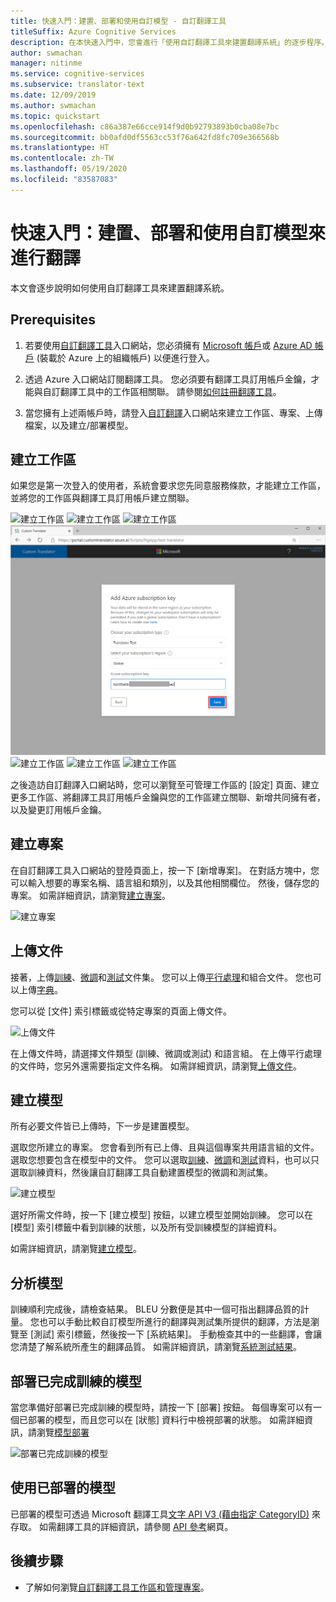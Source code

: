 ```yaml
---
title: 快速入門：建置、部署和使用自訂模型 - 自訂翻譯工具
titleSuffix: Azure Cognitive Services
description: 在本快速入門中，您會進行「使用自訂翻譯工具來建置翻譯系統」的逐步程序。
author: swmachan
manager: nitinme
ms.service: cognitive-services
ms.subservice: translator-text
ms.date: 12/09/2019
ms.author: swmachan
ms.topic: quickstart
ms.openlocfilehash: c86a387e66cce914f9d0b92793893b0cba08e7bc
ms.sourcegitcommit: bb0afd0df5563cc53f76a642fd8fc709e366568b
ms.translationtype: HT
ms.contentlocale: zh-TW
ms.lasthandoff: 05/19/2020
ms.locfileid: "83587083"
---
```

# <a name="quickstart-build-deploy-and-use-a-custom-model-for-translation"></a>快速入門：建置、部署和使用自訂模型來進行翻譯

本文會逐步說明如何使用自訂翻譯工具來建置翻譯系統。

## <a name="prerequisites"></a>Prerequisites

1. 若要使用[自訂翻譯工具](https://portal.customtranslator.azure.ai)入口網站，您必須擁有 [Microsoft 帳戶](https://signup.live.com)或 [Azure AD 帳戶](https://docs.microsoft.com/azure/active-directory/fundamentals/active-directory-whatis) (裝載於 Azure 上的組織帳戶) 以便進行登入。

2. 透過 Azure 入口網站訂閱翻譯工具。 您必須要有翻譯工具訂用帳戶金鑰，才能與自訂翻譯工具中的工作區相關聯。 請參閱[如何註冊翻譯工具](https://docs.microsoft.com/azure/cognitive-services/translator/translator-text-how-to-signup)。

3. 當您擁有上述兩帳戶時，請登入[自訂翻譯](https://portal.customtranslator.azure.ai)入口網站來建立工作區、專案、上傳檔案，以及建立/部署模型。

## <a name="create-a-workspace"></a>建立工作區

如果您是第一次登入的使用者，系統會要求您先同意服務條款，才能建立工作區，並將您的工作區與翻譯工具訂用帳戶建立關聯。

![建立工作區](media/quickstart/terms-of-service.png)
![建立工作區](media/quickstart/create-workspace-1.png)
![建立工作區](media/quickstart/create-workspace-2.png)
![建立工作區e](media/quickstart/create-workspace-3.png)
![建立工作區](media/quickstart/create-workspace-4.png)
![建立工作區](media/quickstart/create-workspace-5.png)
![建立工作區](media/quickstart/create-workspace-6.png)

之後造訪自訂翻譯入口網站時，您可以瀏覽至可管理工作區的 [設定] 頁面、建立更多工作區、將翻譯工具訂用帳戶金鑰與您的工作區建立關聯、新增共同擁有者，以及變更訂用帳戶金鑰。

## <a name="create-a-project"></a>建立專案

在自訂翻譯工具入口網站的登陸頁面上，按一下 [新增專案]。 在對話方塊中，您可以輸入想要的專案名稱、語言組和類別，以及其他相關欄位。 然後，儲存您的專案。 如需詳細資訊，請瀏覽[建立專案](how-to-create-project.md)。

![建立專案](media/quickstart/ct-how-to-create-project.png)


## <a name="upload-documents"></a>上傳文件

接著，上傳[訓練](training-and-model.md#training-document-type-for-custom-translator)、[微調](training-and-model.md#tuning-document-type-for-custom-translator)和[測試](training-and-model.md#testing-dataset-for-custom-translator)文件集。 您可以上傳[平行處理](what-are-parallel-documents.md)和組合文件。 您也可以上傳[字典](what-is-dictionary.md)。

您可以從 [文件] 索引標籤或從特定專案的頁面上傳文件。

![上傳文件](media/quickstart/ct-how-to-upload.png)

在上傳文件時，請選擇文件類型 (訓練、微調或測試) 和語言組。 在上傳平行處理的文件時，您另外還需要指定文件名稱。 如需詳細資訊，請瀏覽[上傳文件](how-to-upload-document.md)。

## <a name="create-a-model"></a>建立模型

所有必要文件皆已上傳時，下一步是建置模型。

選取您所建立的專案。 您會看到所有已上傳、且與這個專案共用語言組的文件。 選取您想要包含在模型中的文件。 您可以選取[訓練](training-and-model.md#training-document-type-for-custom-translator)、[微調](training-and-model.md#tuning-document-type-for-custom-translator)和[測試](training-and-model.md#testing-dataset-for-custom-translator)資料，也可以只選取訓練資料，然後讓自訂翻譯工具自動建置模型的微調和測試集。

![建立模型](media/quickstart/ct-how-to-train.png)

選好所需文件時，按一下 [建立模型] 按鈕，以建立模型並開始訓練。 您可以在 [模型] 索引標籤中看到訓練的狀態，以及所有受訓練模型的詳細資料。

如需詳細資訊，請瀏覽[建立模型](how-to-train-model.md)。

## <a name="analyze-your-model"></a>分析模型

訓練順利完成後，請檢查結果。 BLEU 分數便是其中一個可指出翻譯品質的計量。 您也可以手動比較自訂模型所進行的翻譯與測試集所提供的翻譯，方法是瀏覽至 [測試] 索引標籤，然後按一下 [系統結果]。 手動檢查其中的一些翻譯，會讓您清楚了解系統所產生的翻譯品質。 如需詳細資訊，請瀏覽[系統測試結果](how-to-view-system-test-results.md)。

## <a name="deploy-a-trained-model"></a>部署已完成訓練的模型

當您準備好部署已完成訓練的模型時，請按一下 [部署] 按鈕。 每個專案可以有一個已部署的模型，而且您可以在 [狀態] 資料行中檢視部署的狀態。 如需詳細資訊，請瀏覽[模型部署](how-to-view-system-test-results.md#deploy-a-model)

![部署已完成訓練的模型](media/quickstart/ct-how-to-deploy.png)

## <a name="use-a-deployed-model"></a>使用已部署的模型

已部署的模型可透過 Microsoft 翻譯工具[文字 API V3 (藉由指定 CategoryID)](https://docs.microsoft.com/azure/cognitive-services/translator/reference/v3-0-translate?tabs=curl) 來存取。 如需翻譯工具的詳細資訊，請參閱 [API 參考](https://docs.microsoft.com/azure/cognitive-services/translator/reference/v3-0-reference)網頁。

## <a name="next-steps"></a>後續步驟

- 了解如何瀏覽[自訂翻譯工具工作區和管理專案](workspace-and-project.md)。
